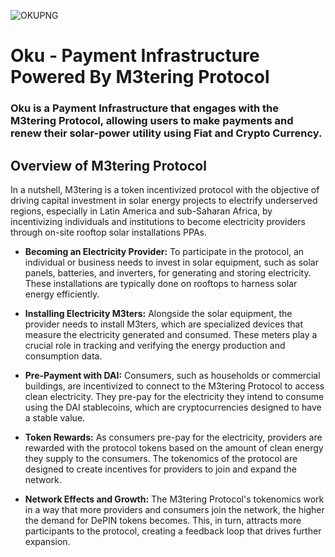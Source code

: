 

![OKUPNG](https://github.com/OkuProtocol/.github/assets/40062598/a97a8b58-2180-45e9-bbc2-2e35eb6d5ad8)

# Oku - Payment Infrastructure Powered By M3tering Protocol

### Oku is a Payment Infrastructure that engages with the M3tering Protocol, allowing users to make payments and renew their solar-power utility using Fiat and Crypto Currency.


## Overview of M3tering Protocol
In a nutshell, M3tering is a token incentivized protocol with the objective of driving capital investment in solar energy projects to electrify underserved regions, especially in Latin America and sub-Saharan Africa, by incentivizing individuals and institutions to become electricity providers through on-site rooftop solar installations PPAs.

- **Becoming an Electricity Provider:** To participate in the protocol, an individual or business needs to invest in solar equipment, such as solar panels, batteries, and inverters, for generating and storing electricity. These installations are typically done on rooftops to harness solar energy efficiently.
  
- **Installing Electricity M3ters:** Alongside the solar equipment, the provider needs to install M3ters, which are specialized devices that measure the electricity generated and consumed. These meters play a crucial role in tracking and verifying the energy production and consumption data.

- **Pre-Payment with DAI:** Consumers, such as households or commercial buildings, are incentivized to connect to the M3tering Protocol to access clean electricity. They pre-pay for the electricity they intend to consume using the DAI stablecoins, which are cryptocurrencies designed to have a stable value.

- **Token Rewards:** As consumers pre-pay for the electricity, providers are rewarded with the protocol tokens based on the amount of clean energy they supply to the consumers. The tokenomics of the protocol are designed to create incentives for providers to join and expand the network.

 - **Network Effects and Growth:** The M3tering Protocol's tokenomics work in a way that more providers and consumers join the network, the higher the demand for DePIN tokens becomes. This, in turn, attracts more participants to the protocol, creating a feedback loop that drives further expansion.






